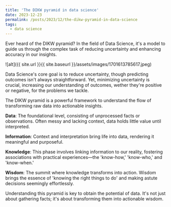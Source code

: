 ```yaml
---
title: 'The DIKW pyramid in data science'
date: 2023-12-23
permalink: /posts/2023/12/the-dikw-pyramid-in-data-science
tags:
  - data science
---
```


Ever heard of the DIKW pyramid? In the field of Data Science, it's a model to guide us through the complex task of reducing uncertainty and enhancing accuracy in our insights.

![alt]({{ site.url }}{{ site.baseurl }}/assets/images/1701613785617.jpeg)

Data Science's core goal is to reduce uncertainty, though predicting outcomes isn't always straightforward. Yet, minimizing uncertainty is crucial, increasing our understanding of outcomes, wether they're positive or negative, for the problems we tackle.

The DIKW pyramid is a powerful framework to understand the flow of transforming raw data into actionable insights.

**Data**: The foundational level, consisting of unprocessed facts or observations. Often messy and lacking context, data holds little value until interpreted.

**Information**: Context and interpretation bring life into data, rendering it meaningful and purposeful.

**Knowledge**: This phase involves linking information to our reality, fostering associations with practical experiences—the 'know-how,' 'know-who,' and 'know-when.'

**Wisdom**: The summit where knowledge transforms into action. Wisdom brings the essence of 'knowing the right things to do' and making astute decisions seemingly effortlessly.

Understanding this pyramid is key to obtain the potential of data. It's not just about gathering facts; it's about transforming them into actionable wisdom.